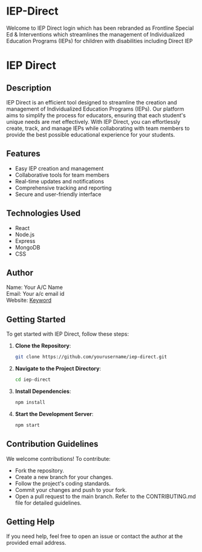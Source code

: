 # IEP-Direct
Welcome to IEP Direct login which has been rebranded as Frontline Special Ed &amp; Interventions which streamlines the management of Individualized Education Programs (IEPs) for children with disabilities including Direct IEP
# IEP Direct

## Description
IEP Direct is an efficient tool designed to streamline the creation and management of Individualized Education Programs (IEPs). Our platform aims to simplify the process for educators, ensuring that each student's unique needs are met effectively. With IEP Direct, you can effortlessly create, track, and manage IEPs while collaborating with team members to provide the best possible educational experience for your students.

## Features
- Easy IEP creation and management
- Collaborative tools for team members
- Real-time updates and notifications
- Comprehensive tracking and reporting
- Secure and user-friendly interface

## Technologies Used
- React
- Node.js
- Express
- MongoDB
- CSS

## Author
Name: Your A/C Name  
Email: Your a/c email id  
Website: [Keyword](#)  

## Getting Started
To get started with IEP Direct, follow these steps:

1. **Clone the Repository**: 
    ```bash
    git clone https://github.com/yourusername/iep-direct.git
    ```
2. **Navigate to the Project Directory**: 
    ```bash
    cd iep-direct
    ```
3. **Install Dependencies**: 
    ```bash
    npm install
    ```
4. **Start the Development Server**: 
    ```bash
    npm start
    ```

## Contribution Guidelines
We welcome contributions! To contribute:
- Fork the repository.
- Create a new branch for your changes.
- Follow the project's coding standards.
- Commit your changes and push to your fork.
- Open a pull request to the main branch.
Refer to the CONTRIBUTING.md file for detailed guidelines.

## Getting Help
If you need help, feel free to open an issue or contact the author at the provided email address.
